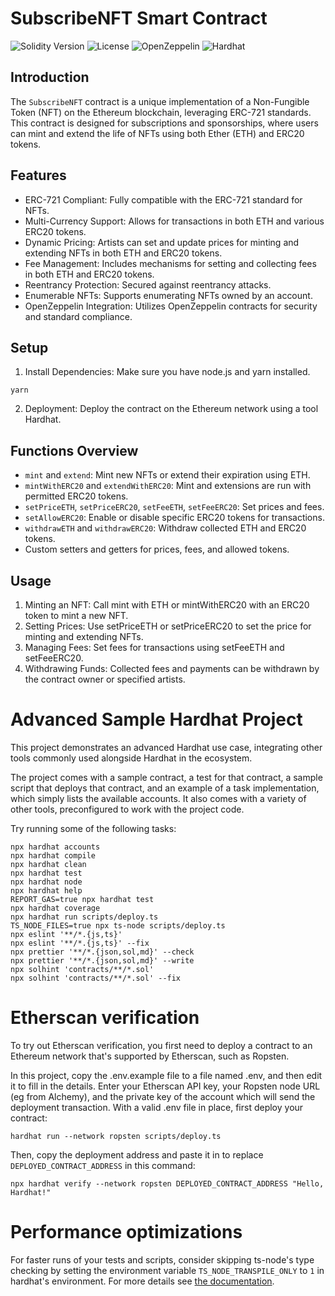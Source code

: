 # SubscribeNFT Smart Contract

![Solidity Version](https://img.shields.io/badge/solidity-0.8.0-blue)
![License](https://img.shields.io/badge/license-Unlicense-lightgrey)
![OpenZeppelin](https://img.shields.io/badge/OpenZeppelin-contracts-green)
![Hardhat](https://img.shields.io/badge/built%20with-Hardhat-orange)

## Introduction
 The `SubscribeNFT` contract is a unique implementation of a Non-Fungible Token (NFT) on the Ethereum blockchain, leveraging ERC-721 standards. This contract is designed for subscriptions and sponsorships, where users can mint and extend the life of NFTs using both Ether (ETH) and ERC20 tokens.

## Features
- ERC-721 Compliant: Fully compatible with the ERC-721 standard for NFTs.
- Multi-Currency Support: Allows for transactions in both ETH and various ERC20 tokens.
- Dynamic Pricing: Artists can set and update prices for minting and extending NFTs in both ETH and ERC20 tokens.
- Fee Management: Includes mechanisms for setting and collecting fees in both ETH and ERC20 tokens.
- Reentrancy Protection: Secured against reentrancy attacks.
- Enumerable NFTs: Supports enumerating NFTs owned by an account.
- OpenZeppelin Integration: Utilizes OpenZeppelin contracts for security and standard compliance.

## Setup

1. Install Dependencies: Make sure you have node.js and yarn installed.
```shell
yarn
```
2. Deployment: Deploy the contract on the Ethereum network using a tool Hardhat.
   
## Functions Overview
- `mint` and `extend`: Mint new NFTs or extend their expiration using ETH.
- `mintWithERC20` and `extendWithERC20`: Mint and extensions are run with permitted ERC20 tokens.
- `setPriceETH`, `setPriceERC20`, `setFeeETH`, `setFeeERC20`: Set prices and fees.
- `setAllowERC20`: Enable or disable specific ERC20 tokens for transactions.
- `withdrawETH` and `withdrawERC20`: Withdraw collected ETH and ERC20 tokens.
- Custom setters and getters for prices, fees, and allowed tokens.

## Usage
1. Minting an NFT: Call mint with ETH or mintWithERC20 with an ERC20 token to mint a new NFT.
2. Setting Prices: Use setPriceETH or setPriceERC20 to set the price for minting and extending NFTs.
3. Managing Fees: Set fees for transactions using setFeeETH and setFeeERC20.
4. Withdrawing Funds: Collected fees and payments can be withdrawn by the contract owner or specified artists.

# Advanced Sample Hardhat Project

This project demonstrates an advanced Hardhat use case, integrating other tools commonly used alongside Hardhat in the ecosystem.

The project comes with a sample contract, a test for that contract, a sample script that deploys that contract, and an example of a task implementation, which simply lists the available accounts. It also comes with a variety of other tools, preconfigured to work with the project code.

Try running some of the following tasks:

```shell
npx hardhat accounts
npx hardhat compile
npx hardhat clean
npx hardhat test
npx hardhat node
npx hardhat help
REPORT_GAS=true npx hardhat test
npx hardhat coverage
npx hardhat run scripts/deploy.ts
TS_NODE_FILES=true npx ts-node scripts/deploy.ts
npx eslint '**/*.{js,ts}'
npx eslint '**/*.{js,ts}' --fix
npx prettier '**/*.{json,sol,md}' --check
npx prettier '**/*.{json,sol,md}' --write
npx solhint 'contracts/**/*.sol'
npx solhint 'contracts/**/*.sol' --fix
```

# Etherscan verification

To try out Etherscan verification, you first need to deploy a contract to an Ethereum network that's supported by Etherscan, such as Ropsten.

In this project, copy the .env.example file to a file named .env, and then edit it to fill in the details. Enter your Etherscan API key, your Ropsten node URL (eg from Alchemy), and the private key of the account which will send the deployment transaction. With a valid .env file in place, first deploy your contract:

```shell
hardhat run --network ropsten scripts/deploy.ts
```

Then, copy the deployment address and paste it in to replace `DEPLOYED_CONTRACT_ADDRESS` in this command:

```shell
npx hardhat verify --network ropsten DEPLOYED_CONTRACT_ADDRESS "Hello, Hardhat!"
```

# Performance optimizations

For faster runs of your tests and scripts, consider skipping ts-node's type checking by setting the environment variable `TS_NODE_TRANSPILE_ONLY` to `1` in hardhat's environment. For more details see [the documentation](https://hardhat.org/guides/typescript.html#performance-optimizations).
